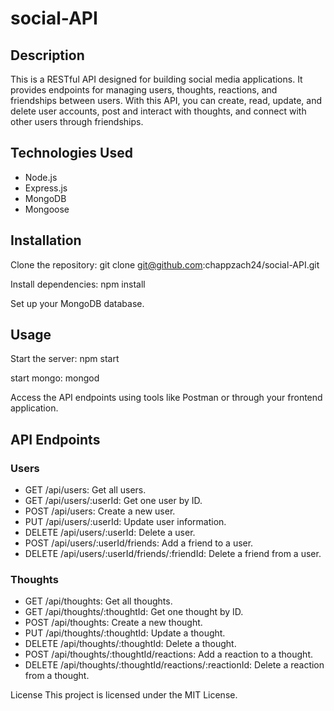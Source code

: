 # social-API

## Description
This is a RESTful API designed for building social media applications. It provides endpoints for managing users, thoughts, reactions, and friendships between users. With this API, you can create, read, update, and delete user accounts, post and interact with thoughts, and connect with other users through friendships.
## Technologies Used
- Node.js
- Express.js
- MongoDB
- Mongoose


## Installation

Clone the repository: git clone git@github.com:chappzach24/social-API.git

Install dependencies: npm install

Set up your MongoDB database.

## Usage

Start the server: npm start

start mongo: mongod

Access the API endpoints using tools like Postman or through your frontend application.

## API Endpoints

### Users
- GET /api/users: Get all users.
- GET /api/users/:userId: Get one user by ID.
- POST /api/users: Create a new user.
- PUT /api/users/:userId: Update user information.
- DELETE /api/users/:userId: Delete a user.
- POST /api/users/:userId/friends: Add a friend to a user.
- DELETE /api/users/:userId/friends/:friendId: Delete a friend from a user.

### Thoughts
- GET /api/thoughts: Get all thoughts.
- GET /api/thoughts/:thoughtId: Get one thought by ID.
- POST /api/thoughts: Create a new thought.
- PUT /api/thoughts/:thoughtId: Update a thought.
- DELETE /api/thoughts/:thoughtId: Delete a thought.
- POST /api/thoughts/:thoughtId/reactions: Add a reaction to a thought.
- DELETE /api/thoughts/:thoughtId/reactions/:reactionId: Delete a reaction from a thought.

License
This project is licensed under the MIT License.
